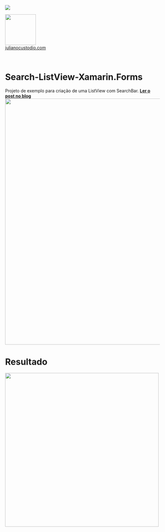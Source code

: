 
<image src="https://camo.githubusercontent.com/f13bbe855abf1e435732ed337f17d7d9e09657ad/68747470733a2f2f63686f6866692e76697375616c73747564696f2e636f6d2f5f617069732f7075626c69632f6275696c642f646566696e6974696f6e732f62396130313732632d303932362d343262382d616632662d3234393533393737336261352f31332f6261646765"/>



  <a href="http://julianocustodio.com"><image width="100px" src="https://julianocustodiosite.files.wordpress.com/2017/02/cropped-logojuliano.png?w=300&h=300&crop=1"/></a>
 <br/><a href="http://julianocustodio.com">julianocustodio.com</a>

 
<br/>

# Search-ListView-Xamarin.Forms
<span>Projeto de exemplo para criação de uma ListView com SearchBar. <a href="https://julianocustodio.com/2017/05/25/listview-searchbar/"><b> Ler o post no blog</b></a> 
<br/><a href="https://julianocustodio.com/2017/05/25/listview-searchbar/">
<image width="800px" src="https://julianocustodiosite.files.wordpress.com/2017/05/walllistview-e1495740600700.png"/></a>
</span>


# Resultado
<span>
    <image height="500px"src="https://julianocustodiosite.files.wordpress.com/2017/05/ezgif-com-gif-maker1.gif"/>
</span>
